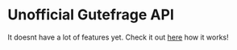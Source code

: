 # Unofficial Gutefrage API

It doesnt have a lot of features yet. Check it out [here](https://github.com/DAMcraft/gutefrage/blob/main/example.py) how it works!